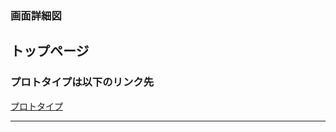 ### 画面詳細図
## トップページ
### プロトタイプは以下のリンク先
[プロトタイプ](https://www.figma.com/file/OcrLaZa4Iho0YO6dadR7HM/Untitled?node-id=0%3A1)
*****
<img scr="../img/figma1.png" windth="400">
